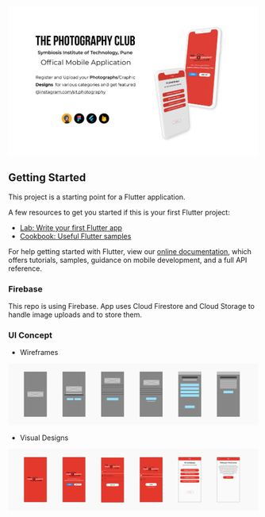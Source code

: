 <img src="ui_wireframes_vd/readme_banner.png">

## Getting Started

This project is a starting point for a Flutter application.

A few resources to get you started if this is your first Flutter project:

- [Lab: Write your first Flutter app](https://flutter.dev/docs/get-started/codelab)
- [Cookbook: Useful Flutter samples](https://flutter.dev/docs/cookbook)

For help getting started with Flutter, view our
[online documentation](https://flutter.dev/docs), which offers tutorials,
samples, guidance on mobile development, and a full API reference.

### Firebase

This repo is using Firebase. App uses Cloud Firestore and Cloud Storage to handle image uploads and to store them.

### UI Concept

 - Wireframes
 <img src="ui_wireframes_vd/wireframe.png">
 
 - Visual Designs
 <img src="ui_wireframes_vd/visual_design.png">
